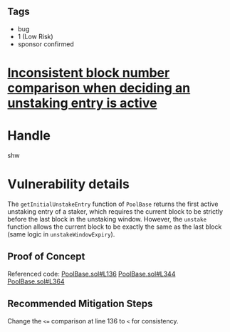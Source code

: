 ## Tags

- bug
- 1 (Low Risk)
- sponsor confirmed

# [Inconsistent block number comparison when deciding an unstaking entry is active](https://github.com/code-423n4/2021-07-sherlock-findings/issues/139) 

# Handle

shw


# Vulnerability details

The `getInitialUnstakeEntry` function of `PoolBase` returns the first active unstaking entry of a staker, which requires the current block to be strictly before the last block in the unstaking window. However, the `unstake` function allows the current block to be exactly the same as the last block (same logic in `unstakeWindowExpiry`).

## Proof of Concept

Referenced code:
[PoolBase.sol#L136](https://github.com/code-423n4/2021-07-sherlock/blob/main/contracts/facets/PoolBase.sol#L136)
[PoolBase.sol#L344](https://github.com/code-423n4/2021-07-sherlock/blob/main/contracts/facets/PoolBase.sol#L344)
[PoolBase.sol#L364](https://github.com/code-423n4/2021-07-sherlock/blob/main/contracts/facets/PoolBase.sol#L364)

## Recommended Mitigation Steps

Change the `<=` comparison at line 136 to `<` for consistency.


